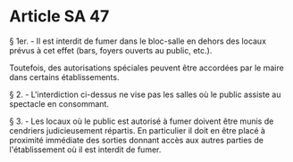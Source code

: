 # Article SA 47

§ 1er. - Il est interdit de fumer dans le bloc-salle en dehors des locaux prévus à cet effet (bars, foyers ouverts au public, etc.).

Toutefois, des autorisations spéciales peuvent être accordées par le maire dans certains établissements.

§ 2. - L'interdiction ci-dessus ne vise pas les salles où le public assiste au spectacle en consommant.

§ 3. - Les locaux où le public est autorisé à fumer doivent être munis de cendriers judicieusement répartis. En particulier il doit en être placé à proximité immédiate des sorties donnant accès aux autres parties de l'établissement où il est interdit de fumer.
